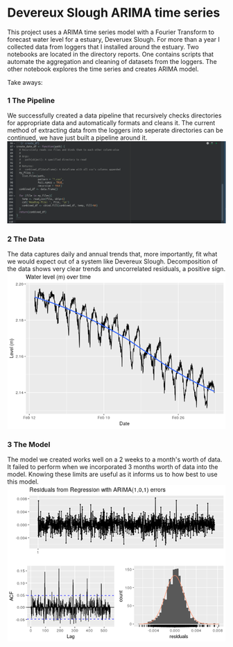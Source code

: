 # Devereux Slough ARIMA time series

This project uses a ARIMA time series model with a Fourier Transform to forecast water level for a 
estuary, Deveruex Slough. For more than a year I collected data from loggers that I installed around the estuary. Two notebooks are located in the directory reports. One contains scripts that automate the aggregation and cleaning of datasets from the loggers. The other notebook explores the time series and creates ARIMA model.

Take aways:

### 1 The Pipeline
We successfully created a data pipeline that recursively checks directories for appropriate data and automatically formats and cleans it. The current method of extracting data from the loggers into seperate directories can be continued, we have just built a pipeline around it.
![](reports/figures/code_screenshot.png)

### 2 The Data
The data captures daily and annual trends that, more importantly, fit what we would expect out of a system like Devereux Slough. Decomposition of the data shows very clear trends and uncorrelated residuals, a positive sign.
![](reports/devereux_slough_time_series_files/figure-markdown_github/unnamed-chunk-3-1.png)

### 3 The Model
The model we created works well on a 2 weeks to a month's worth of data. It failed to perform when we incorporated 3 months worth of data into the model. Knowing these limits are useful as it informs us to how best to use this model.
![](reports/devereux_slough_time_series_files/figure-markdown_github/unnamed-chunk-9-1.png)
